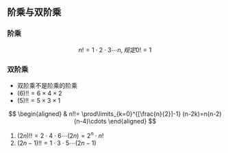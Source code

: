 ## 阶乘与双阶乘

### 阶乘

$$
n! = 1\cdot 2\cdot 3\cdots n, 规定0! =1
$$

### 双阶乘

- 双阶乘不是阶乘的阶乘
- $(6)!! = 6\times 4\times 2$<br>
- $(5)!! = 5\times 3\times 1$

$$
\begin{aligned}
	& n!!= \prod\limits_{k=0}^{[\frac{n}{2}]-1} (n-2k)=n(n-2)(n-4)\cdots
\end{aligned}
$$

1. $(2n)!! = 2 \cdot 4\cdot 6 \cdots (2n)= 2^n \cdot n!$
2. $(2n-1)!! = 1 \cdot 3\cdot 5 \cdots (2n-1)$
